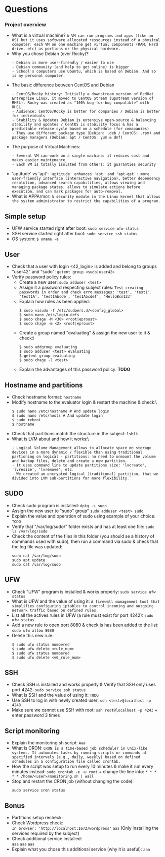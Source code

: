 # Questions

### Project overview

- What is a virtual machine?
`A VM can run programs and apps (like an OS) but it uses software allocated ressources instead of a physical computer: each VM on one machine get virtual components (RAM, Hard drive, etc) as portions or the physical hardware.`
- Why you chose Debian (over Rocky)?
  ```
  - Debian is more user-firendly / easier to use
  - Debian community (and help to get online) is bigger
  - School's computers use Ubuntu, which is based on Debian. And so is my personal computer.
  ```
- The basic difference between CentOS and Debian
  ```
  - CentOS/Rocky history: Initially a downstream version of RedHat Entreprise Linux, it moved to CentOS Stream (upstream version of RHEL). Rocky was created as "100% bug-for-bug compatible" with RHEL.
  - Audience: CentOS/Rocky is better for companies / Debian is better for individuals
  - Stability & Updates Debian is extensive open-source & balancing stability and updates / CentOS is stability focus & has a predictable release cycle based on a schedule (for comapanies)
  - They use different package type (Debian: .deb / CentOS: .rpm) and package managers (Debian: apt / CentOS: yum & dnf)
  ```
- The purpose of Virtual Machines:
  ```
  - Several VM can work on a single machine: it reduces cost and makes easier maintenance
  - Each VM is totally isolated from others: it guaranties security
  ```
- 'aptitude' vs 'apt': `'aptitude' enhances 'apt' and 'apt-get': more user-friendly interface (interactive navigation), better dependency resolution, advanced search capabilities, allows viewing and managing package states, allows to simulate actions before execution, and can mark packages for auto-removal.`
- What is APPArmor: `A security module in the Linux kernel that allows the system administrator to restrict the capabilities of a program.`

## Simple setup

- UFW service started right after boot: `sudo service ufw status`
- SSH service started right after boot: `sudo service ssh status`
- OS system: `$ uname -a`

## User
- Check that a user with login <42_login> is added and belong to groups "user42" and "sudo": `getent group <sudo|user42>`
- Verify password policy rules:
  - Create a new user: `sudo adduser <test>`
  - Assign it a password respecting subject rules: `Test creating passwords in order and check erro messages: 'test', 'test1', 'test1A', 'test1Abcde', 'tes1Abcdef', 'HelloBcn123'`
  - Explain how rules as been applied:
    ```
    $ sudo visudo -f /etc/sudoers.d/<config_global>
    $ sudo nano /etc/login.defs
    $ sudo chage -M <30> <root|eproust>
    $ sudo chage -m <2> <root|eproust>
    ```
  - Create a group named "evaluating" & assign the new user to it & check:\
    ```
    $ sudo addgroup evaluating
    $ sudo adduser <test> evaluating
    $ getent group evaluating
    $ sudo chage -l <test>
    ```
  - Explain the advantages of this password policy: **TODO**

## Hostname and partitions

- Check hostname format: `hostname`
- Modify hostname to the evaluator login & restart the machine & check:\
  ```
  $ sudo nano /etc/hostname # And update login
  $ sudo nano /etc/hosts # And update login
  $ sudo reboot
  $ hostname
  ```
- Check that partitions match the structure in the subject: `lsblk`
- What is LVM about and how it works:\
  ```
  - Logical Volume Management allows to allocate space on storage devices in a more dynamic / flexible than using traditional partioning on logical - partitions: no need to unmount the volume and backup files, delete and create a new partition.
  - It uses command line to update partitions size: 'lvcreate', 'lvresize', 'lvremove', etc.
  - We created an encrypted logical (traditional) partition, that we divided into LVM sub-partitions for more flexibility.`
  ```

## SUDO

- Check sudo program is installed: `dpkg -s sudo`
- Assign the new user to "sudo" group" `sudo adduser <test> sudo`
- Explain the value and operation of sudo using example of your choice: `TODO`
- Verify that "/var/log/sudo/" folder exists and has at least one file: `sudo ls /var/log/sudo`
- Check the content of the files in this folder (you should se a history of commands used with sudo), then run a command via sudo & check that the log file was updated:
  ```
  sudo cat /var/log/sudo
  sudo apt update
  sudo cat /var/log/sudo
  ```

## UFW

- Check "UFW" program is installed & works properly: `sudo service ufw status`
- What is UFW and the value of using it: `A firewall management tool that simplifies configuring iptables to control incoming and outgoing network traffic based on defined rules.`
- List all the actives rules in UFW (a rule must exist for port 4242): `sudo ufw status`
- Add a new rule to open port 8080 & check is has been added to the list: `sudo ufw allow 8080`
- Delete this new rule:
  ```
  $ sudo ufw status numbered
  $ sudo ufw delete <rule_num>
  $ sudo ufw status numbered
  $ sudo ufw delete <v6_rule_num>
  ```

## SSH

- Check SSH is installed and works properly & Verify that SSH only uses port 4242: `sudo service ssh status`
- What is SSH and the value of using it: `TODO`
- Use SSH to log in with newly created user: `ssh <test>@localhost -p 4243`
- Make sure we cannot use SSH with root: `ssh root@localhost -p 4243` + enter password 3 times

## Script monitoring

- Explain the monitoring.sh script: `Aaa`
- What is CRON: `CRON is a time-based job scheduler in Unix-like systems. It automates tasks by running scripts or commands at specified intervals (e.g., daily, weekly) based on defined schedules in a configuration file called crontab.`
- How the script was setup to run every 10 minutes & make it run every minutes instead: `sudo crontab -e -u root` + change the line into: `* * * * * /home/<user>/monitoring.sh | wall`
- Stop and restart the CRON job (without changing the code):
  ```
  sudo service cron status
  
  ```


## Bonus

- Partitions setup recheck:
- Check Wordpress check:\
  `In browser: 'http://localhost:1672/wordpress'`
  `aaa` (Only installing the services required by the subject)
- Check additional service installed:\
  `aaa`
  `aaa`
  `aaa`
- Explain what you chose this additional service (why it is useful): `aaa`
